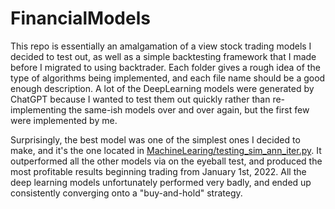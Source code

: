 # FinancialModels

This repo is essentially an amalgamation of a view stock trading models I decided to test out, as well as a simple backtesting framework that I made before I migrated to using backtrader. Each folder gives a rough idea of the type of algorithms being implemented, and each file name should be a good enough description. A lot of the DeepLearning models were generated by ChatGPT because I wanted to test them out quickly rather than re-implementing the same-ish models over and over again, but the first few were implemented by me.

Surprisingly, the best model was one of the simplest ones I decided to make, and it's the one located in [MachineLearing/testing_sim_ann_iter.py](https://github.com/Summma/FinancialModels/blob/main/MachineLearning/testing_sim_ann_iter.py). It outperformed all the other models via on the eyeball test, and produced the most profitable results beginning trading from January 1st, 2022. All the deep learning models unfortunately performed very badly, and ended up consistently converging onto a "buy-and-hold" strategy.
